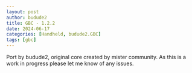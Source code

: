 ```yaml
---
layout: post
author: budude2
title: GBC - 1.2.2
date: 2024-06-17
categories: [Handheld, budude2.GBC]
tags: [gbc]
---
```

Port by budude2, original core created by mister community. As this is a work in progress please let me know of any issues.
